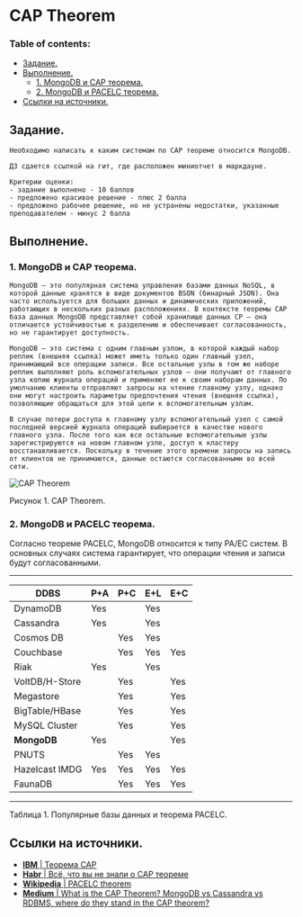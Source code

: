 # CAP Theorem

### Table of contents:
  - [Задание.](#задание)
  - [Выполнение.](#выполнение)
    - [1. MongoDB и CAP теорема.](#1-mongodb-и-cap-теорема)
    - [2. MongoDB и PACELC теорема.](#2-mongodb-и-pacelc-теорема)
  - [Ссылки на источники.](#ссылки-на-источники)

## Задание.
```
Необходимо написать к каким системам по CAP теореме относится MongoDB.

ДЗ сдается ссылкой на гит, где расположен миниотчет в маркдауне.

Критерии оценки:
- задание выполнено - 10 баллов
- предложено красивое решение - плюс 2 балла
- предложено рабочее решение, но не устранены недостатки, указанные преподавателем - минус 2 балла
```

## Выполнение.

### 1. MongoDB и CAP теорема.
```
MongoDB — это популярная система управления базами данных NoSQL, в которой данные хранятся в виде документов BSON (бинарный JSON). Она часто используется для больших данных и динамических приложений, работающих в нескольких разных расположениях. В контексте теоремы CAP база данных MongoDB представляет собой хранилище данных CP — она отличается устойчивостью к разделению и обеспечивает согласованность, но не гарантирует доступность.

MongoDB — это система с одним главным узлом, в которой каждый набор реплик (внешняя ссылка) может иметь только один главный узел, принимающий все операции записи. Все остальные узлы в том же наборе реплик выполняют роль вспомогательных узлов — они получают от главного узла копию журнала операций и применяют ее к своим наборам данных. По умолчанию клиенты отправляют запросы на чтение главному узлу, однако они могут настроить параметры предпочтения чтения (внешняя ссылка), позволяющие обращаться для этой цели к вспомогательным узлам.

В случае потери доступа к главному узлу вспомогательный узел с самой последней версией журнала операций выбирается в качестве нового главного узла. После того как все остальные вспомогательные узлы зарегистрируются на новом главном узле, доступ к кластеру восстанавливается. Поскольку в течение этого времени запросы на запись от клиентов не принимаются, данные остаются согласованными во всей сети.
```

![CAP Theorem](https://miro.medium.com/max/732/1*7mDBUO-j0yws52wZlSxbAg.png)

Рисунок 1. CAP Theorem.

### 2. MongoDB и PACELC теорема.

Согласно теореме PACELC, MongoDB относится к типу PA/EC систем. В основных случаях система гарантирует, что операции чтения и записи будут согласованными.

---------------------------------------------
| DDBS            | P+A |  P+C |	E+L |	E+C |
|-----------------|-----|------|------|-----|
| DynamoDB        | Yes |	     |  Yes |     |	
| Cassandra       | Yes |	     |  Yes |	    |
| Cosmos DB       |     |  Yes |  Yes |     |
| Couchbase       |     |  Yes |  Yes | Yes |
| Riak            | Yes |	     |  Yes |     |	
| VoltDB/H-Store  |     |  Yes |	  	| Yes |
| Megastore       |     |  Yes |	  	| Yes |
| BigTable/HBase  |     |  Yes |	  	| Yes |
| MySQL Cluster   |     |  Yes |	  	| Yes |
| **MongoDB** 	  | Yes |	     |	  	| Yes |
| PNUTS 		      |     |  Yes |	Yes |	    |
| Hazelcast IMDG  | Yes |  Yes |  Yes | Yes |
| FaunaDB         |     |  Yes |	Yes | Yes |
---------------------------------------------
Таблица 1. Популярные базы данных и теорема PACELC.

## Ссылки на источники.
- [**IBM** | Теорема CAP](https://www.ibm.com/ru-ru/cloud/learn/cap-theorem#toc--cap-cp----oVh3rgM9)
- [**Habr** | Всё, что вы не знали о CAP теореме](https://habr.com/ru/post/328792/)
- [**Wikipedia** | PACELC theorem](https://en.wikipedia.org/wiki/PACELC_theorem)
- [**Medium** | What is the CAP Theorem? MongoDB vs Cassandra vs RDBMS, where do they stand in the CAP theorem?](https://bikas-katwal.medium.com/mongodb-vs-cassandra-vs-rdbms-where-do-they-stand-in-the-cap-theorem-1bae779a7a15)